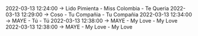 2022-03-13 12:24:00 -> Lido Pimienta - Miss Colombia - Te Queria
2022-03-13 12:29:00 -> Coso - Tu Compañia - Tu Compañia
2022-03-13 12:34:00 -> MAYE - Tú - Tú
2022-03-13 12:38:00 -> MAYE - My Love - My Love
2022-03-13 12:38:00 -> MAYE - My Love - My Love

